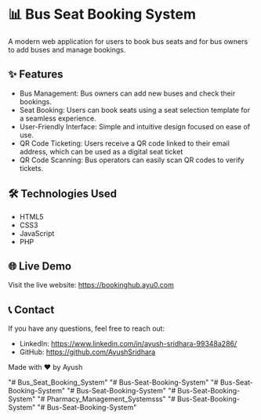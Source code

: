 # 📊 Bus Seat Booking System

A modern web application for users to book bus seats and for bus owners to add buses and manage bookings.



## ✨ Features

-  Bus Management: Bus owners can add new buses and check their bookings.
-  Seat Booking: Users can book seats using a seat selection template for a seamless experience. 
-  User-Friendly Interface: Simple and intuitive design focused on ease of use.
-  QR Code Ticketing: Users receive a QR code linked to their email address, which can be used as a digital seat ticket
-  QR Code Scanning: Bus operators can easily scan QR codes to verify tickets.


## 🛠️ Technologies Used

- HTML5
- CSS3
- JavaScript
- PHP


## 🌐 Live Demo

Visit the live website: https://bookinghub.ayu0.com





## 📞 Contact

If you have any questions, feel free to reach out:

- LinkedIn: https://www.linkedin.com/in/ayush-sridhara-99348a286/
- GitHub: https://github.com/AyushSridhara

Made with ❤️ by Ayush

"# Bus_Seat_Booking_System" 
"# Bus-Seat-Booking-System" 
"# Bus-Seat-Booking-System" 
"# Bus-Seat-Booking-System" 
"# Bus-Seat-Booking-System" 
"# Pharmacy_Management_Systemsss" 
"# Bus-Seat-Booking-System" 
"# Bus-Seat-Booking-System" 
